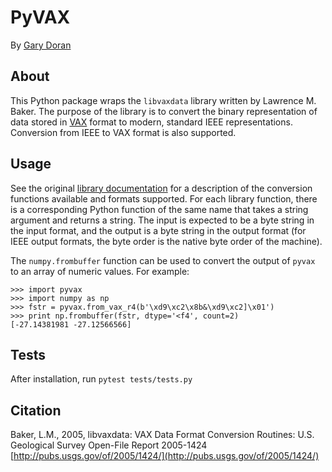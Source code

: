 PyVAX
=====

By [Gary Doran](mailto:garydoranjr@gmail.com)

## About

This Python package wraps the `libvaxdata` library written by Lawrence M.
Baker. The purpose of the library is to convert the binary representation of
data stored in [VAX](https://en.wikipedia.org/wiki/VAX) format to modern,
standard IEEE representations. Conversion from IEEE to VAX format is also
supported.

## Usage

See the original [library documentation](http://pubs.usgs.gov/of/2005/1424/) for
a description of the conversion functions available and formats supported. For
each library function, there is a corresponding Python function of the same name
that takes a string argument and returns a string. The input is expected to be a
byte string in the input format, and the output is a byte string in the output
format (for IEEE output formats, the byte order is the native byte order of the
machine).

The `numpy.frombuffer` function can be used to convert the output of `pyvax` to
an array of numeric values. For example:

    >>> import pyvax
    >>> import numpy as np
    >>> fstr = pyvax.from_vax_r4(b'\xd9\xc2\x8b&\xd9\xc2]\x01')
    >>> print np.frombuffer(fstr, dtype='<f4', count=2)
    [-27.14381981 -27.12566566]

## Tests

After installation, run
`pytest tests/tests.py`

## Citation

Baker, L.M., 2005, libvaxdata: VAX Data Format Conversion Routines:
U.S. Geological Survey Open-File Report 2005-1424
[http://pubs.usgs.gov/of/2005/1424/](http://pubs.usgs.gov/of/2005/1424/)

